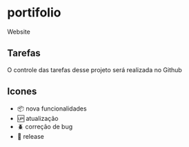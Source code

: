 # portifolio

Website

## Tarefas

O controle das tarefas desse projeto será realizada no Github

## Icones

- :package: nova funcionalidades
- :up: atualização
- :beetle: correção de bug
- :checkered_flag: release
